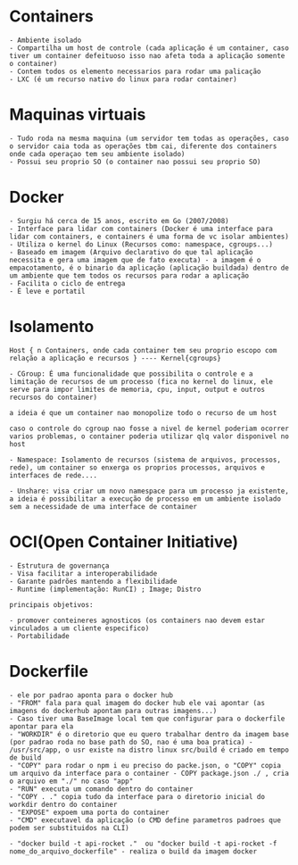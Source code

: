 # Containers
	- Ambiente isolado
	- Compartilha um host de controle (cada aplicação é um container, caso tiver um container defeituoso isso nao afeta toda a aplicação somente o container)
	- Contem todos os elemento necessarios para rodar uma palicação
	- LXC (é um recurso nativo do linux para rodar container)

# Maquinas virtuais
	- Tudo roda na mesma maquina (um servidor tem todas as operações, caso o servidor caia toda as operações tbm cai, diferente dos containers onde cada operaçao tem seu ambiente isolado)
	- Possui seu proprio SO (o container nao possui seu proprio SO)
# Docker
	- Surgiu há cerca de 15 anos, escrito em Go (2007/2008)
	- Interface para lidar com containers (Docker é uma interface para lidar com containers, e containers é uma forma de vc isolar ambientes)
	- Utiliza o kernel do Linux (Recursos como: namespace, cgroups...)
	- Baseado em imagem (Arquivo declarativo do que tal aplicação necessita e gera uma imagem que de fato executa) - a imagem é o empacotamento, é o binario da aplicação (aplicação buildada) dentro de um ambiente que tem todos os recursos para rodar a aplicação
	- Facilita o ciclo de entrega
	- É leve e portatil
# Isolamento
	Host { n Containers, onde cada container tem seu proprio escopo com relação a aplicação e recursos } ---- Kernel{cgroups}
	
	- CGroup: É uma funcionalidade que possibilita o controle e a limitação de recursos de um processo (fica no kernel do linux, ele serve para impor limites de memoria, cpu, input, output e outros recursos do container)

	a ideia é que um container nao monopolize todo o recurso de um host

	caso o controle do cgroup nao fosse a nivel de kernel poderiam ocorrer varios problemas, o container poderia utilizar qlq valor disponivel no host

	- Namespace: Isolamento de recursos (sistema de arquivos, processos, rede), um container so enxerga os proprios processos, arquivos e interfaces de rede....

	- Unshare: visa criar um novo namespace para um processo ja existente, a ideia é possibilitar a execução de processo em um ambiente isolado sem a necessidade de uma interface de container

# OCI(Open Container Initiative)

	- Estrutura de governança
	- Visa facilitar a interoperabilidade
	- Garante padrões mantendo a flexibilidade
	- Runtime (implementação: RunCI) ; Image; Distro

	principais objetivos:

	- promover conteineres agnosticos (os containers nao devem estar vinculados a um cliente especifico)
	- Portabilidade
	
# Dockerfile
	- ele por padrao aponta para o docker hub
	- "FROM" fala para qual imagem do docker hub ele vai apontar (as imagens do dockerhub apontam para outras imagens...)
	- Caso tiver uma BaseImage local tem que configurar para o dockerfile apontar para ela
	- "WORKDIR" é o diretorio que eu quero trabalhar dentro da imagem base (por padrao roda no base path do SO, nao é uma boa pratica) - /usr/src/app, o usr existe na distro linux src/build é criado em tempo de build
	- "COPY" para rodar o npm i eu preciso do packe.json, o "COPY" copia um arquivo da interface para o container - COPY package.json ./ , cria o arquivo em "./" no caso "app"
	- "RUN" executa um comando dentro do container
	- "COPY . ." copia tudo da interface para o diretorio inicial do workdir dentro do container
	- "EXPOSE" expoem uma porta do container
	- "CMD" executavel da aplicação (o CMD define parametros padroes que podem ser substituidos na CLI)
	
	- "docker build -t api-rocket ."  ou "docker build -t api-rocket -f nome_do_arquivo_dockerfile" - realiza o build da imagem docker
